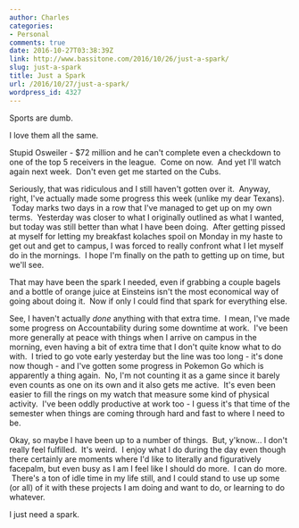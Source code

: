 ```yaml
---
author: Charles
categories:
- Personal
comments: true
date: 2016-10-27T03:38:39Z
link: http://www.bassitone.com/2016/10/26/just-a-spark/
slug: just-a-spark
title: Just a Spark
url: /2016/10/27/just-a-spark/
wordpress_id: 4327
---
```


Sports are dumb.

I love them all the same.

Stupid Osweiler - $72 million and he can't complete even a checkdown to one of the top 5 receivers in the league.  Come on now.  And yet I'll watch again next week.  Don't even get me started on the Cubs.

Seriously, that was ridiculous and I still haven't gotten over it.  Anyway, right, I've actually made some progress this week (unlike my dear Texans).  Today marks two days in a row that I've managed to get up on my own terms.  Yesterday was closer to what I originally outlined as what I wanted, but today was still better than what I have been doing.  After getting pissed at myself for letting my breakfast kolaches spoil on Monday in my haste to get out and get to campus, I was forced to really confront what I let myself do in the mornings.  I hope I'm finally on the path to getting up on time, but we'll see.

That may have been the spark I needed, even if grabbing a couple bagels and a bottle of orange juice at Einsteins isn't the most economical way of going about doing it.  Now if only I could find that spark for everything else.

See, I haven't actually _done_ anything with that extra time.  I mean, I've made some progress on Accountability during some downtime at work.  I've been more generally at peace with things when I arrive on campus in the morning, even having a bit of extra time that I don't quite know what to do with.  I tried to go vote early yesterday but the line was too long - it's done now though - and I've gotten some progress in Pokemon Go which is apparently a thing again.  No, I'm not counting it as a game since it barely even counts as one on its own and it also gets me active.  It's even been easier to fill the rings on my watch that measure some kind of physical activity.  I've been oddly productive at work too - I guess it's that time of the semester when things are coming through hard and fast to where I need to be.

Okay, so maybe I have been up to a number of things.  But, y'know... I don't really feel fulfilled.  It's weird.  I enjoy what I do during the day even though there certainly are moments where I'd like to literally and figuratively facepalm, but even busy as I am I feel like I should do more.  I can do more.  There's a ton of idle time in my life still, and I could stand to use up some (or all) of it with these projects I am doing and want to do, or learning to do whatever.

I just need a spark.
